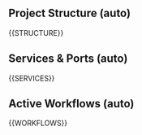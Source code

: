 <!-- AUTO-GEN:STRUCTURE START -->
## Project Structure (auto)

{{STRUCTURE}}
<!-- AUTO-GEN:STRUCTURE END -->

<!-- AUTO-GEN:SERVICES START -->
## Services & Ports (auto)

{{SERVICES}}
<!-- AUTO-GEN:SERVICES END -->

<!-- AUTO-GEN:WORKFLOWS START -->
## Active Workflows (auto)

{{WORKFLOWS}}
<!-- AUTO-GEN:WORKFLOWS END -->